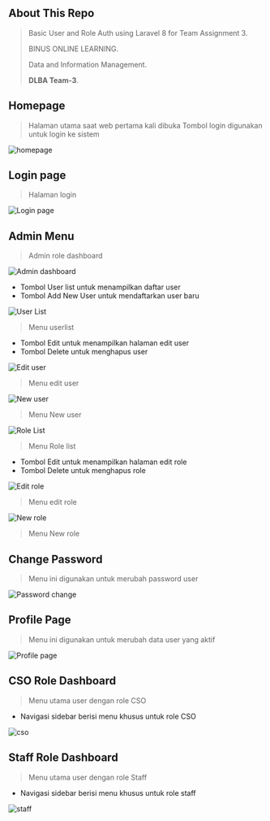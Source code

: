 ## About This Repo
>Basic User and Role Auth using Laravel 8 for Team Assignment 3.
>
>BINUS ONLINE LEARNING.
>
>Data and Information Management.
>
>**DLBA Team-3**.


## Homepage
>Halaman utama saat web pertama kali dibuka
>Tombol login digunakan untuk login ke sistem
>
![homepage ](/screenshot/1-homepage.png "homepage")

## Login page
>Halaman login 
>
>
![Login page ](/screenshot/2-login.png "login")

## Admin Menu
>Admin role dashboard
>
>
![Admin dashboard ](/screenshot/3-admin_1page.png "Admin dashboard")
- Tombol User list  untuk menampilkan daftar user
- Tombol Add New User untuk mendaftarkan user baru
>
![User  List ](/screenshot/3-admin_2userlist.png "user list")
> Menu userlist
- Tombol Edit untuk menampilkan halaman edit user
- Tombol Delete untuk menghapus user 
>
>

![Edit user ](/screenshot/3-admin_3useredit.png "user list")
> Menu edit user
>
![New user ](/screenshot/3-admin_4userenew.png "user new")
> Menu New user
>

![Role  List ](/screenshot/3-admin_5rolelist.png "role list")
> Menu Role list
- Tombol Edit untuk menampilkan halaman edit role
- Tombol Delete untuk menghapus role
>
>

![Edit role ](/screenshot/3-admin_6roleedit.png "role list")
> Menu edit role
>
![New role ](/screenshot/3-admin_7rolenew.png "role new")
> Menu New role
>

## Change Password
> Menu ini digunakan untuk merubah password user
>
![Password change ](/screenshot/9-changepass.png "changepass")
>
>

## Profile Page
> Menu ini digunakan untuk merubah data user yang aktif
>
![Profile page ](/screenshot/9-profile_page.png "profile")
>
>

## CSO Role Dashboard
> Menu utama user dengan role CSO
- Navigasi sidebar berisi menu khusus untuk role CSO
>
![cso](/screenshot/4-csopage.png "csopage")

## Staff Role Dashboard
> Menu utama user dengan role Staff
- Navigasi sidebar berisi menu khusus untuk role staff
>
![staff](/screenshot/5-staffpage.png "staffpage")

